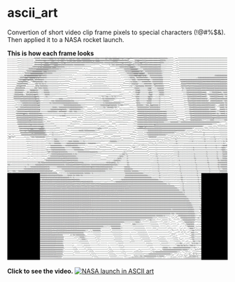 # ascii_art
Convertion of short video clip frame pixels to special characters (!@#%$&). Then applied it to a NASA rocket launch.

__This  is how each frame looks__
![me_special](me_special.png)


__Click to see the video.__
[![NASA launch in ASCII art](613.png)](http://www.youtube.com/watch?v=cCMhfJnu3H4)

